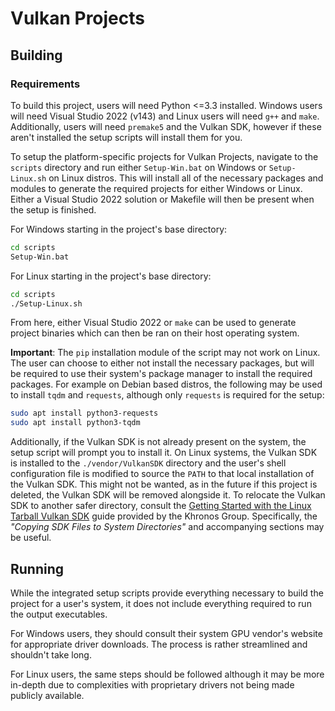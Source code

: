 # Vulkan Projects

## Building

### Requirements

To build this project, users will need Python <=3.3 installed. Windows users will need Visual Studio 2022 (v143) and Linux users will need `g++` and `make`. Additionally, users will need `premake5` and the Vulkan SDK, however if these aren't installed the setup scripts will install them for you.

To setup the platform-specific projects for Vulkan Projects, navigate to the `scripts` directory and run either `Setup-Win.bat` on Windows or `Setup-Linux.sh` on Linux distros. This will install all of the necessary packages and modules to generate the required projects for either Windows or Linux. Either a Visual Studio 2022 solution or Makefile will then be present when the setup is finished.

For Windows starting in the project's base directory:

```bash
cd scripts
Setup-Win.bat
```

For Linux starting in the project's base directory:

```bash
cd scripts
./Setup-Linux.sh
```

From here, either Visual Studio 2022 or `make` can be used to generate project binaries which can then be ran on their host operating system. 

**Important**: The `pip` installation module of the script may not work on Linux. The user can choose to either not install the necessary packages, but will be required to use their system's package manager to install the required packages. For example on Debian based distros, the following may be used to install `tqdm` and `requests`, although only `requests` is required for the setup:

```bash
sudo apt install python3-requests
sudo apt install python3-tqdm
```

Additionally, if the Vulkan SDK is not already present on the system, the setup script will prompt you to install it. On Linux systems, the Vulkan SDK is installed to the `./vendor/VulkanSDK` directory and the user's shell configuration file is modified to source the `PATH` to that local installation of the Vulkan SDK. This might not be wanted, as in the future if this project is deleted, the Vulkan SDK will be removed alongside it. To relocate the Vulkan SDK to another safer directory, consult the [Getting Started with the Linux Tarball Vulkan SDK](https://vulkan.lunarg.com/doc/view/1.3.296.0/linux/getting_started.html) guide provided by the Khronos Group. Specifically, the *"Copying SDK Files to System Directories"* and accompanying sections may be useful.

## Running

While the integrated setup scripts provide everything necessary to build the project for a user's system, it does not include everything required to run the output executables. 

For Windows users, they should consult their system GPU vendor's website for appropriate driver downloads. The process is rather streamlined and shouldn't take long.

For Linux users, the same steps should be followed although it may be more in-depth due to complexities with proprietary drivers not being made publicly available. 